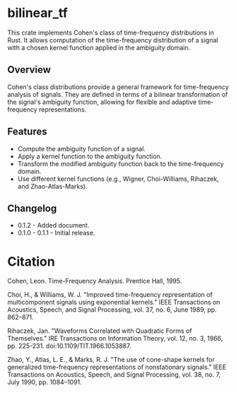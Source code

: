 # bilinear_tf

This crate implements Cohen's class of time-frequency distributions in Rust. It allows computation of the time-frequency distribution of a signal with a chosen kernel function applied in the ambiguity domain.

## Overview

Cohen's class distributions provide a general framework for time-frequency analysis of signals. They are defined in terms of a bilinear transformation of the signal's ambiguity function, allowing for flexible and adaptive time-frequency representations.

## Features

- Compute the ambiguity function of a signal.
- Apply a kernel function to the ambiguity function.
- Transform the modified ambiguity function back to the time-frequency domain.
- Use different kernel functions (e.g., Wigner, Choi-Williams, Rihaczek, and Zhao-Atlas-Marks).

## Changelog

* 0.1.2 - Added document.
* 0.1.0 - 0.1.1 - Initial release.

# Citation
Cohen, Leon. Time-Frequency Analysis. Prentice Hall, 1995.

Choi, H., & Williams, W. J. "Improved time-frequency representation of multicomponent signals using exponential kernels." IEEE Transactions on Acoustics, Speech, and Signal Processing, vol. 37, no. 6, June 1989, pp. 862–871.

Rihaczek, Jan. "Waveforms Correlated with Quadratic Forms of Themselves." IRE Transactions on Information Theory, vol. 12, no. 3, 1966, pp. 225-231. doi:10.1109/TIT.1966.1053887.

Zhao, Y., Atlas, L. E., & Marks, R. J. "The use of cone-shape kernels for generalized time-frequency representations of nonstationary signals." IEEE Transactions on Acoustics, Speech, and Signal Processing, vol. 38, no. 7, July 1990, pp. 1084–1091.
